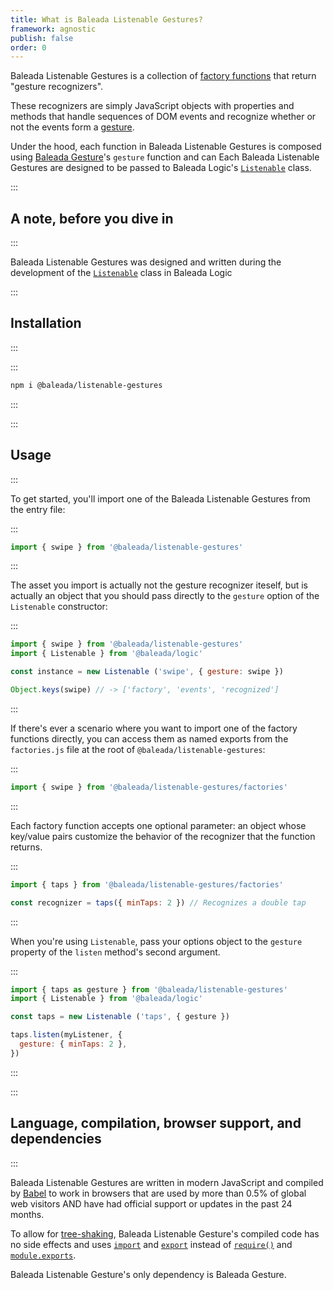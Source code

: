 ```yaml
---
title: What is Baleada Listenable Gestures?
framework: agnostic
publish: false
order: 0
---
```


Baleada Listenable Gestures is a collection of [factory functions](https://www.youtube.com/watch?v=ImwrezYhw4w) that return "gesture recognizers".

These recognizers are simply JavaScript objects with properties and methods that handle sequences of DOM events and recognize whether or not the events form a [gesture](/docs/gesture#what-is-a-gesture).

Under the hood, each function in Baleada Listenable Gestures is composed using [Baleada Gesture](/docs/gesture)'s `gesture` function and can
Each Baleada Listenable Gestures are designed to be passed to Baleada Logic's [`Listenable`](/docs/logic/classes/Listenable) class.

:::
## A note, before you dive in
:::

Baleada Listenable Gestures was designed and written during the development of the [`Listenable`](/docs/logic/classes/listenable) class in Baleada Logic




:::
## Installation
:::

:::
```bash
npm i @baleada/listenable-gestures
```
:::


:::
## Usage
:::

To get started, you'll import one of the Baleada Listenable Gestures from the entry file:

:::
```js
import { swipe } from '@baleada/listenable-gestures'
```
:::

The asset you import is actually not the gesture recognizer iteself, but is actually an object that you should pass directly to the `gesture` option of the `Listenable` constructor:

:::
```js
import { swipe } from '@baleada/listenable-gestures'
import { Listenable } from '@baleada/logic'

const instance = new Listenable ('swipe', { gesture: swipe })

Object.keys(swipe) // -> ['factory', 'events', 'recognized']
```
:::

If there's ever a scenario where you want to import one of the factory functions directly, you can access them as named exports from the `factories.js` file at the root of `@baleada/listenable-gestures`:

:::
```js
import { swipe } from '@baleada/listenable-gestures/factories'
```
:::

Each factory function accepts one optional parameter: an object whose key/value pairs customize the behavior of the recognizer that the function returns.

:::
```js
import { taps } from '@baleada/listenable-gestures/factories'

const recognizer = taps({ minTaps: 2 }) // Recognizes a double tap
```
:::

When you're using `Listenable`, pass your options object to the `gesture` property of the `listen` method's second argument.

:::
```js
import { taps as gesture } from '@baleada/listenable-gestures'
import { Listenable } from '@baleada/logic'

const taps = new Listenable ('taps', { gesture })

taps.listen(myListener, {
  gesture: { minTaps: 2 },
})
```
:::

<!-- A good way to increase code clarity is to name the `Listenable` instance after the event type you're listening for. If you want to do that, simply use your import statement to change the name of the import.

This example changes `swipe` to `gesture` and uses destructuring to pass it to the `Listenable` constructor:

:::
```js
import { swipe as gesture } from '@baleada/listenable-gestures'
import { Listenable } from '@baleada/logic'

const swipe = new Listenable ('swipe', { gesture })

// Your other code will be more explicit:
swipe.listen(...)
```
::: -->






:::
## Language, compilation, browser support, and dependencies
:::

Baleada Listenable Gestures are written in modern JavaScript and compiled by [Babel](https://babeljs.io) to work in browsers that are used by more than 0.5% of global web visitors AND have had official support or updates in the past 24 months.

To allow for [tree-shaking](https://webpack.js.org/guides/tree-shaking/), Baleada Listenable Gesture's compiled code has no side effects and uses [`import`](https://developer.mozilla.org/en-US/docs/Web/JavaScript/Reference/Statements/import) and [`export`](https://developer.mozilla.org/en-US/docs/Web/JavaScript/Reference/Statements/export) instead of [`require()`](https://nodejs.org/api/modules.html#modules_require_id) and [`module.exports`](https://nodejs.org/api/modules.html#modules_module_exports).

Baleada Listenable Gesture's only dependency is Baleada Gesture.
